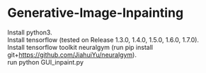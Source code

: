 # Generative-Image-Inpainting
Install python3. <br />
Install tensorflow (tested on Release 1.3.0, 1.4.0, 1.5.0, 1.6.0, 1.7.0). <br />
Install tensorflow toolkit neuralgym (run pip install git+https://github.com/JiahuiYu/neuralgym). <br />
run python GUI_inpaint.py <br />
